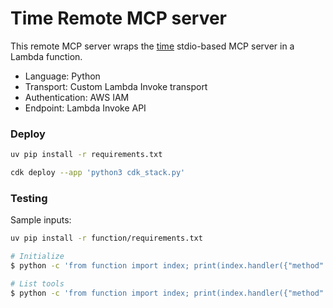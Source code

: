 # Time Remote MCP server

This remote MCP server wraps the [time](https://pypi.org/project/mcp-server-time/) stdio-based MCP server in a Lambda function.

- Language: Python
- Transport: Custom Lambda Invoke transport
- Authentication: AWS IAM
- Endpoint: Lambda Invoke API

### Deploy

```bash
uv pip install -r requirements.txt

cdk deploy --app 'python3 cdk_stack.py'
```

### Testing

Sample inputs:

```bash
uv pip install -r function/requirements.txt

# Initialize
$ python -c 'from function import index; print(index.handler({"method":"initialize","params":{"protocolVersion":"2024-11-05","capabilities":{"roots":{"listChanged":True}},"clientInfo":{"name":"mcp","version":"0.1.0"}},"jsonrpc":"2.0","id":0}, ""))'

# List tools
$ python -c 'from function import index; print(index.handler({"method":"tools/list","params":{"clientInfo":{"name":"mcp","version":"0.1.0"}},"jsonrpc":"2.0","id":0}, ""))'
```

